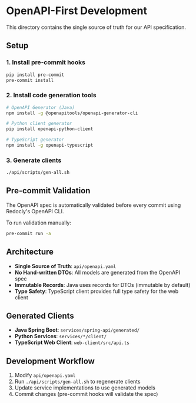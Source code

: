 # OpenAPI-First Development

This directory contains the single source of truth for our API specification.

## Setup

### 1. Install pre-commit hooks
```bash
pip install pre-commit
pre-commit install
```

### 2. Install code generation tools
```bash
# OpenAPI Generator (Java)
npm install -g @openapitools/openapi-generator-cli

# Python client generator
pip install openapi-python-client

# TypeScript generator
npm install -g openapi-typescript
```

### 3. Generate clients
```bash
./api/scripts/gen-all.sh
```

## Pre-commit Validation

The OpenAPI spec is automatically validated before every commit using Redocly's OpenAPI CLI.

To run validation manually:
```bash
pre-commit run -a
```

## Architecture

- **Single Source of Truth**: `api/openapi.yaml`
- **No Hand-written DTOs**: All models are generated from the OpenAPI spec
- **Immutable Records**: Java uses records for DTOs (immutable by default)
- **Type Safety**: TypeScript client provides full type safety for the web client

## Generated Clients

- **Java Spring Boot**: `services/spring-api/generated/`
- **Python Services**: `services/*/client/`
- **TypeScript Web Client**: `web-client/src/api.ts`

## Development Workflow

1. Modify `api/openapi.yaml`
2. Run `./api/scripts/gen-all.sh` to regenerate clients
3. Update service implementations to use generated models
4. Commit changes (pre-commit hooks will validate the spec)
